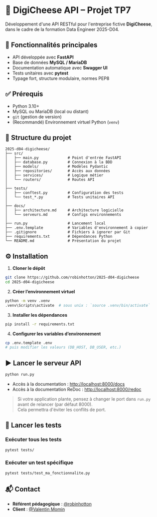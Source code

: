 # 🧀 DigiCheese API – Projet TP7

Développement d'une API RESTful pour l'entreprise fictive **DigiCheese**, dans le cadre de la formation Data Engineer 2025-D04.

## 🚀 Fonctionnalités principales

- API développée avec **FastAPI**
- Base de données **MySQL / MariaDB**
- Documentation automatique avec **Swagger UI**
- Tests unitaires avec **pytest**
- Typage fort, structure modulaire, normes PEP8

## ✅ Prérequis

- Python 3.10+
- MySQL ou MariaDB (local ou distant)
- `git` (gestion de version)
- (Recommandé) Environnement virtuel Python (`venv`)

## 📁 Structure du projet

```
2025-d04-digicheese/
├── src/
│   ├── main.py             # Point d'entrée FastAPI
│   ├── database.py         # Connexion à la BDD
│   ├── models/             # Modèles Pydantic
│   ├── repositories/       # Accès aux données
│   ├── services/           # Logique métier
│   └── routers/            # Routes API
│
├── tests/
│   ├── conftest.py         # Configuration des tests
│   └── test_*.py           # Tests unitaires API
│
├── docs/
│   ├── architecture.md     # Architecture logicielle
│   └── serveurs.md         # Configs environnements
│
├── run.py                  # Lancement local
├── .env.template           # Variables d'environnement à copier
├── .gitignore              # Fichiers à ignorer par Git
├── requirements.txt        # Dépendances Python
└── README.md               # Présentation du projet
```

## ⚙️ Installation

1. **Cloner le dépôt**

```bash
git clone https://github.com/robinhotton/2025-d04-digicheese
cd 2025-d04-digicheese
```

2. **Créer l’environnement virtuel**

```bash
python -m venv .venv
.venv\Scripts\activate  # sous unix : `source .venv/bin/activate`
```

3. **Installer les dépendances**

```bash
pip install -r requirements.txt
```

4. **Configurer les variables d’environnement**

```bash
cp .env.template .env
# puis modifier les valeurs (DB_HOST, DB_USER, etc.)
```

## ▶️ Lancer le serveur API

```bash
python run.py
```

* Accès à la documentation : [http://localhost:8000/docs](http://localhost:8000/docs)
* Accès à la documentation ReDoc : [http://localhost:8000/redoc](http://localhost:8000/redoc)

> Si votre application plante, pensez à changer le port dans `run.py` avant de relancer (par défaut 8000).  
> Cela permettra d'éviter les conflits de port.

## 🧪 Lancer les tests

### Exécuter tous les tests

```bash
pytest tests/
```

### Exécuter un test spécifique

```bash
pytest tests/test_ma_fonctionnalite.py
```

## 📬 Contact

* **Référent pédagogique** : [@robinhotton](mailto:rhotton@diginamic-formation.fr)
* **Client** : [@Valentin Momin](mailto:vmomin@diginamic-formation.fr)
